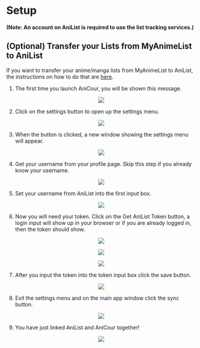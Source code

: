 # Setup

**(Note: An account on AniList is required to use the list tracking services.)**


## (Optional) Transfer your Lists from MyAnimeList to AniList 
If you want to transfer your anime/manga lists from MyAnimeList to AniList, the instructions on how to do that are [here](https://github.com/ReStartQ/anicour/blob/main/help/MyAnimeListToAniListTransfer.md). 

1) The first time you launch AniCour, you will be shown this message. 
<p align="center">
  <img src="https://github.com/ReStartQ/anicour/blob/main/images/help/AniCourUsernameAndTokenMessage.png" />
</p>

2) Click on the settings button to open up the settings menu.
<p align="center">
  <img src="https://github.com/ReStartQ/anicour/blob/main/images/help/AniCourSettingsButton.png" />
</p>

3) When the button is clicked, a new window showing the settings menu will appear.
<p align="center">
  <img src="https://github.com/ReStartQ/anicour/blob/main/images/help/AniCourSettingsMenu.png" />
</p>

4) Get your username from your profile page. Skip this step if you already know your username.
<p align="center">
  <img src="https://github.com/ReStartQ/anicour/blob/main/images/help/AniListProfilePage.png" />
</p>

5) Set your username from AniList into the first input box.
<p align="center">
  <img src="https://github.com/ReStartQ/anicour/blob/main/images/help/AniCourUsernameInput.png" />
</p>

6) Now you will need your token. Click on the Get AniList Token button, a login input will show up in your browser or if you are already logged in, then the token should show.
<p align="center">
  <img src="https://github.com/ReStartQ/anicour/blob/main/images/help/AniCourTokenButton.png" />
</p>
<p align="center">
  <img src="https://github.com/ReStartQ/anicour/blob/main/images/help/AniCourTokenLoginPage.png" />
</p>
<p align="center">
  <img src="https://github.com/ReStartQ/anicour/blob/main/images/help/AniCourTokenPage.png" />
</p>

7) After you input the token into the token input box click the save button.
<p align="center">
  <img src="https://github.com/ReStartQ/anicour/blob/main/images/help/AniCourSaveInformation.png" />
</p>

8) Exit the settings menu and on the main app window click the sync button.
<p align="center">
  <img src="https://github.com/ReStartQ/anicour/blob/main/images/help/AniCourSync.png" />
</p>

9) You have just linked AniList and AniCour together!
<p align="center">
  <img src="https://github.com/ReStartQ/anicour/blob/main/images/help/AniCourSetupFinished.png" />
</p>
